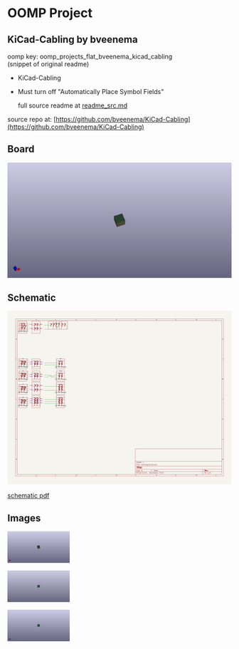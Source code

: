 # OOMP Project  
## KiCad-Cabling  by bveenema  
  
oomp key: oomp_projects_flat_bveenema_kicad_cabling  
(snippet of original readme)  
  
- KiCad-Cabling  
  
- Must turn off "Automatically Place Symbol Fields"  
  
  full source readme at [readme_src.md](readme_src.md)  
  
source repo at: [https://github.com/bveenema/KiCad-Cabling](https://github.com/bveenema/KiCad-Cabling)  
## Board  
  
[![working_3d.png](working_3d_600.png)](working_3d.png)  
## Schematic  
  
[![working_schematic.png](working_schematic_600.png)](working_schematic.png)  
  
[schematic pdf](working_schematic.pdf)  
## Images  
  
[![working_3d.png](working_3d_140.png)](working_3d.png)  
  
[![working_3d_back.png](working_3d_back_140.png)](working_3d_back.png)  
  
[![working_3d_front.png](working_3d_front_140.png)](working_3d_front.png)  
